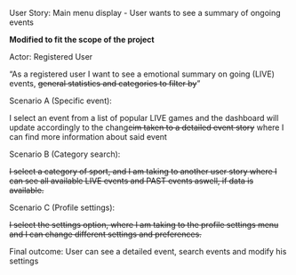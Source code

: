 User Story: Main menu display - User wants to see a summary of ongoing events

**Modified to fit the scope of the project**

Actor: Registered User

“As a registered user I want to see a emotional summary on going (LIVE) events, ~~general statistics and categories to filter by~~”

Scenario A (Specific event):

I select an event from a list of popular LIVE games and the dashboard will update accordingly to the change~~im taken to a detailed event story~~ where I can find more information about said event

Scenario B (Category search):

~~I select a category of sport, and I am taking to another user story where I can see all available LIVE events and PAST events aswell, if data is available.~~

Scenario C (Profile settings):

~~I select the settings option, where I am taking to the profile settings menu and I can change different settings and preferences.~~


Final outcome: User can see a detailed event, search events and modify his settings
